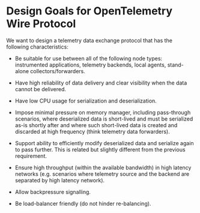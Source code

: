 # Design Goals for OpenTelemetry Wire Protocol

We want to design a telemetry data exchange protocol that has the following characteristics:

- Be suitable for use between all of the following node types: instrumented applications, telemetry backends, local agents, stand-alone collectors/forwarders.

- Have high reliability of data delivery and clear visibility when the data cannot be delivered.

- Have low CPU usage for serialization and deserialization.

- Impose minimal pressure on memory manager, including pass-through scenarios, where deserialized data is short-lived and must be serialized as-is shortly after and where such short-lived data is created and discarded at high frequency (think telemetry data forwarders).

- Support ability to efficiently modify deserialized data and serialize again to pass further.
  This is related but slightly different from the previous requirement.

- Ensure high throughput (within the available bandwidth) in high latency networks (e.g. scenarios where telemetry source and the backend are separated by high latency network).

- Allow backpressure signalling.

- Be load-balancer friendly (do not hinder re-balancing).
